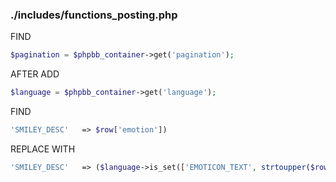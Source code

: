 ### ./includes/functions_posting.php

FIND
```php
$pagination = $phpbb_container->get('pagination');
```
AFTER ADD
```php
$language = $phpbb_container->get('language');
```

FIND
```php
'SMILEY_DESC'	=> $row['emotion'])
```

REPLACE WITH
```php
'SMILEY_DESC'	=> ($language->is_set(['EMOTICON_TEXT', strtoupper($row['emotion'])])) ? $language->lang(['EMOTICON_TEXT', strtoupper($row['emotion'])]) : $row['emotion'])
```
